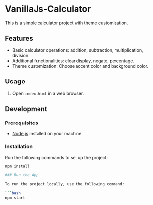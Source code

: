 # VanillaJs-Calculator

This is a simple calculator project with theme customization.

## Features

- Basic calculator operations: addition, subtraction, multiplication, division.
- Additional functionalities: clear display, negate, percentage.
- Theme customization: Choose accent color and background color.

## Usage

1. Open `index.html` in a web browser.

## Development

### Prerequisites

- [Node.js](https://nodejs.org/en/) installed on your machine.

### Installation

Run the following commands to set up the project:

```bash
npm install

### Run the App

To run the project locally, use the following command:

```bash
npm start
